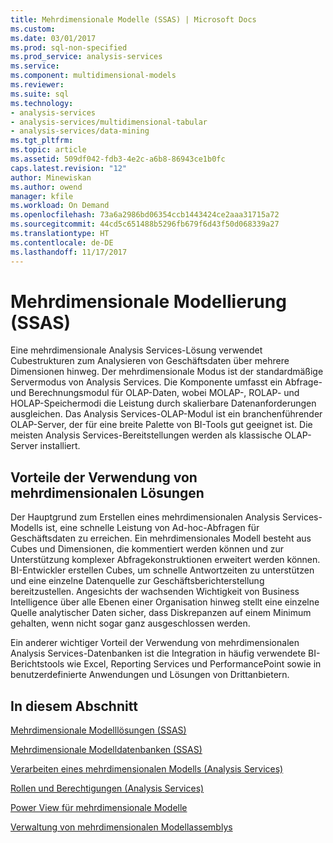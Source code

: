 ```yaml
---
title: Mehrdimensionale Modelle (SSAS) | Microsoft Docs
ms.custom: 
ms.date: 03/01/2017
ms.prod: sql-non-specified
ms.prod_service: analysis-services
ms.service: 
ms.component: multidimensional-models
ms.reviewer: 
ms.suite: sql
ms.technology:
- analysis-services
- analysis-services/multidimensional-tabular
- analysis-services/data-mining
ms.tgt_pltfrm: 
ms.topic: article
ms.assetid: 509df042-fdb3-4e2c-a6b8-86943ce1b0fc
caps.latest.revision: "12"
author: Minewiskan
ms.author: owend
manager: kfile
ms.workload: On Demand
ms.openlocfilehash: 73a6a2986bd06354ccb1443424ce2aaa31715a72
ms.sourcegitcommit: 44cd5c651488b5296fb679f6d43f50d068339a27
ms.translationtype: HT
ms.contentlocale: de-DE
ms.lasthandoff: 11/17/2017
---
```

# <a name="multidimensional-modeling-ssas"></a>Mehrdimensionale Modellierung (SSAS)
  Eine mehrdimensionale Analysis Services-Lösung verwendet Cubestrukturen zum Analysieren von Geschäftsdaten über mehrere Dimensionen hinweg. Der mehrdimensionale Modus ist der standardmäßige Servermodus von Analysis Services. Die Komponente umfasst ein Abfrage- und Berechnungsmodul für OLAP-Daten, wobei MOLAP-, ROLAP- und HOLAP-Speichermodi die Leistung durch skalierbare Datenanforderungen ausgleichen. Das Analysis Services-OLAP-Modul ist ein branchenführender OLAP-Server, der für eine breite Palette von BI-Tools gut geeignet ist. Die meisten Analysis Services-Bereitstellungen werden als klassische OLAP-Server installiert.  
  
## <a name="benefits-of-using-multidimensional-solutions"></a>Vorteile der Verwendung von mehrdimensionalen Lösungen  
 Der Hauptgrund zum Erstellen eines mehrdimensionalen Analysis Services-Modells ist, eine schnelle Leistung von Ad-hoc-Abfragen für Geschäftsdaten zu erreichen. Ein mehrdimensionales Modell besteht aus Cubes und Dimensionen, die kommentiert werden können und zur Unterstützung komplexer Abfragekonstruktionen erweitert werden können. BI-Entwickler erstellen Cubes, um schnelle Antwortzeiten zu unterstützen und eine einzelne Datenquelle zur Geschäftsberichterstellung bereitzustellen. Angesichts der wachsenden Wichtigkeit von Business Intelligence über alle Ebenen einer Organisation hinweg stellt eine einzelne Quelle analytischer Daten sicher, dass Diskrepanzen auf einem Minimum gehalten, wenn nicht sogar ganz ausgeschlossen werden.  
  
 Ein anderer wichtiger Vorteil der Verwendung von mehrdimensionalen Analysis Services-Datenbanken ist die Integration in häufig verwendete BI-Berichtstools wie Excel, Reporting Services und PerformancePoint sowie in benutzerdefinierte Anwendungen und Lösungen von Drittanbietern.  
  
## <a name="in-this-section"></a>In diesem Abschnitt  
 [Mehrdimensionale Modelllösungen &#40;SSAS&#41;](../../analysis-services/multidimensional-models/multidimensional-model-solutions-ssas.md)  
  
 [Mehrdimensionale Modelldatenbanken &#40;SSAS&#41;](../../analysis-services/multidimensional-models/multidimensional-model-databases-ssas.md)  
  
 [Verarbeiten eines mehrdimensionalen Modells &#40;Analysis Services&#41;](../../analysis-services/multidimensional-models/processing-a-multidimensional-model-analysis-services.md)  
  
 [Rollen und Berechtigungen &#40;Analysis Services&#41;](../../analysis-services/multidimensional-models/roles-and-permissions-analysis-services.md)  
  
 [Power View für mehrdimensionale Modelle](../../analysis-services/multidimensional-models/power-view-for-multidimensional-models.md)  
  
 [Verwaltung von mehrdimensionalen Modellassemblys](../../analysis-services/multidimensional-models/multidimensional-model-assemblies-management.md)  
  
  
